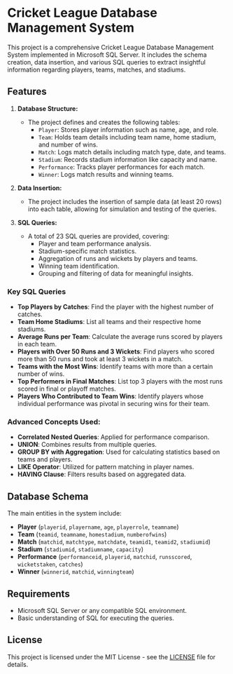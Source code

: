 # Cricket League Database Management System

This project is a comprehensive Cricket League Database Management System implemented in Microsoft SQL Server. It includes the schema creation, data insertion, and various SQL queries to extract insightful information regarding players, teams, matches, and stadiums.

## Features

1. **Database Structure:**
   - The project defines and creates the following tables:
     - `Player`: Stores player information such as name, age, and role.
     - `Team`: Holds team details including team name, home stadium, and number of wins.
     - `Match`: Logs match details including match type, date, and teams.
     - `Stadium`: Records stadium information like capacity and name.
     - `Performance`: Tracks player performances for each match.
     - `Winner`: Logs match results and winning teams.

2. **Data Insertion:**
   - The project includes the insertion of sample data (at least 20 rows) into each table, allowing for simulation and testing of the queries.

3. **SQL Queries:**
   - A total of 23 SQL queries are provided, covering:
     - Player and team performance analysis.
     - Stadium-specific match statistics.
     - Aggregation of runs and wickets by players and teams.
     - Winning team identification.
     - Grouping and filtering of data for meaningful insights.

### Key SQL Queries
- **Top Players by Catches**: Find the player with the highest number of catches.
- **Team Home Stadiums**: List all teams and their respective home stadiums.
- **Average Runs per Team**: Calculate the average runs scored by players in each team.
- **Players with Over 50 Runs and 3 Wickets**: Find players who scored more than 50 runs and took at least 3 wickets in a match.
- **Teams with the Most Wins**: Identify teams with more than a certain number of wins.
- **Top Performers in Final Matches**: List top 3 players with the most runs scored in final or playoff matches.
- **Players Who Contributed to Team Wins**: Identify players whose individual performance was pivotal in securing wins for their team.

### Advanced Concepts Used:
- **Correlated Nested Queries**: Applied for performance comparison.
- **UNION**: Combines results from multiple queries.
- **GROUP BY with Aggregation**: Used for calculating statistics based on teams and players.
- **LIKE Operator**: Utilized for pattern matching in player names.
- **HAVING Clause**: Filters results based on aggregated data.

## Database Schema

The main entities in the system include:

- **Player** (`playerid`, `playername`, `age`, `playerrole`, `teamname`)
- **Team** (`teamid`, `teamname`, `homestadium`, `numberofwins`)
- **Match** (`matchid`, `matchtype`, `matchdate`, `teamid1`, `teamid2`, `stadiumid`)
- **Stadium** (`stadiumid`, `stadiumname`, `capacity`)
- **Performance** (`performanceid`, `playerid`, `matchid`, `runsscored`, `wicketstaken`, `catches`)
- **Winner** (`winnerid`, `matchid`, `winningteam`)

## Requirements

- Microsoft SQL Server or any compatible SQL environment.
- Basic understanding of SQL for executing the queries.

## License

This project is licensed under the MIT License - see the [LICENSE](LICENSE) file for details.
